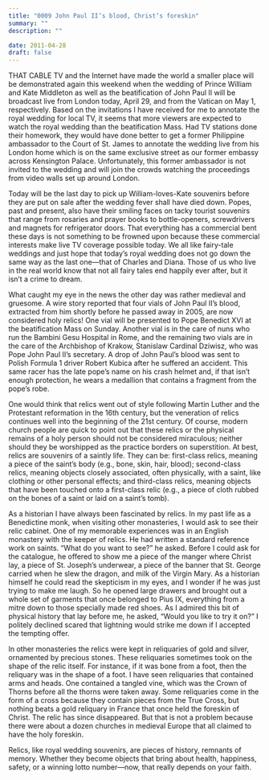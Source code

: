 ```yaml
---
title: "0009 John Paul II’s blood, Christ’s foreskin"
summary: ""
description: ""

date: 2011-04-28
draft: false
---
```


THAT CABLE TV and the Internet have made the world a smaller place will be demonstrated again this weekend when the wedding of Prince William and Kate Middleton as well as the beatification of John Paul II will be broadcast live from London today, April 29, and from the Vatican on May 1, respectively. Based on the invitations I have received for me to annotate the royal wedding for local TV, it seems that more viewers are expected to watch the royal wedding than the beatification Mass. Had TV stations done their homework, they would have done better to get a former Philippine ambassador to the Court of St. James to annotate the wedding live from his London home which is on the same exclusive street as our former embassy across Kensington Palace. Unfortunately, this former ambassador is not invited to the wedding and will join the crowds watching the proceedings from video walls set up around London.

Today will be the last day to pick up William-loves-Kate souvenirs before they are put on sale after the wedding fever shall have died down. Popes, past and present, also have their smiling faces on tacky tourist souvenirs that range from rosaries and prayer books to bottle-openers, screwdrivers and magnets for refrigerator doors. That everything has a commercial bent these days is not something to be frowned upon because these commercial interests make live TV coverage possible today. We all like fairy-tale weddings and just hope that today’s royal wedding does not go down the same way as the last one—that of Charles and Diana. Those of us who live in the real world know that not all fairy tales end happily ever after, but it isn’t a crime to dream.

What caught my eye in the news the other day was rather medieval and gruesome. A wire story reported that four vials of John Paul II’s blood, extracted from him shortly before he passed away in 2005, are now considered holy relics! One vial will be presented to Pope Benedict XVI at the beatification Mass on Sunday. Another vial is in the care of nuns who run the Bambini Gesu Hospital in Rome, and the remaining two vials are in the care of the Archbishop of Krakow, Stanislaw Cardinal Dziwisz, who was Pope John Paul II’s secretary. A drop of John Paul’s blood was sent to Polish Formula 1 driver Robert Kubica after he suffered an accident. This same racer has the late pope’s name on his crash helmet and, if that isn’t enough protection, he wears a medallion that contains a fragment from the pope’s robe.

One would think that relics went out of style following Martin Luther and the Protestant reformation in the 16th century, but the veneration of relics continues well into the beginning of the 21st century. Of course, modern church people are quick to point out that these relics or the physical remains of a holy person should not be considered miraculous; neither should they be worshipped as the practice borders on superstition. At best, relics are souvenirs of a saintly life. They can be: first-class relics, meaning a piece of the saint’s body (e.g., bone, skin, hair, blood); second-class relics, meaning objects closely associated, often physically, with a saint, like clothing or other personal effects; and third-class relics, meaning objects that have been touched onto a first-class relic (e.g., a piece of cloth rubbed on the bones of a saint or laid on a saint’s tomb).

As a historian I have always been fascinated by relics. In my past life as a Benedictine monk,  when visiting other monasteries, I would ask to see their relic cabinet. One of my memorable experiences was in an English monastery with the keeper of relics. He had written a standard reference work on saints. “What do you want to see?” he asked. Before I could ask for the catalogue, he offered to show me a piece of the manger where Christ lay, a piece of St. Joseph’s underwear, a piece of the banner that St. George carried when he slew the dragon, and milk of the Virgin Mary. As a historian himself he could read the skepticism in my eyes, and I wonder if he was just trying to make me laugh. So he opened large drawers and brought out a whole set of garments that once belonged to Pius IX, everything from a mitre down to those specially made red shoes. As I admired this bit of physical history that lay before me, he asked, “Would you like to try it on?” I politely declined scared that lightning would strike me down if I accepted the tempting offer.

In other monasteries the relics were kept in reliquaries of gold and silver, ornamented by precious stones. These reliquaries sometimes took on the shape of the relic itself. For instance, if it was bone from a foot, then the reliquary was in the shape of a foot. I have seen reliquaries that contained arms and heads. One contained a tangled vine, which was the Crown of Thorns before all the thorns were taken away. Some reliquaries come in the form of a cross because they contain pieces from the True Cross, but nothing beats a gold reliquary in France that once held the foreskin of Christ. The relic has since disappeared. But that is not a problem because there were about a dozen churches in medieval Europe that all claimed to have the holy foreskin.

Relics, like royal wedding souvenirs, are pieces of history, remnants of memory. Whether they become objects that bring about health, happiness, safety, or a winning lotto number—now, that really depends on your faith.

